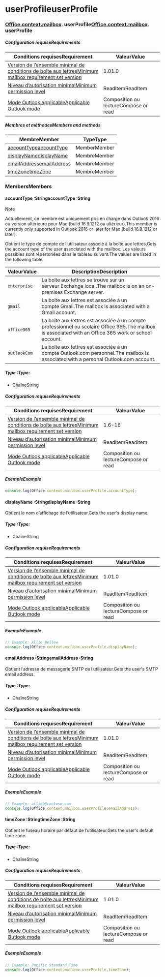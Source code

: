 
# <a name="userprofile"></a><span data-ttu-id="445cc-101">userProfile</span><span class="sxs-lookup"><span data-stu-id="445cc-101">userProfile</span></span>

### <span data-ttu-id="445cc-p101">[Office](Office.md)[.context](Office.context.md)[.mailbox](Office.context.mailbox.md). userProfile</span><span class="sxs-lookup"><span data-stu-id="445cc-p101">[Office](Office.md)[.context](Office.context.md)[.mailbox](Office.context.mailbox.md). userProfile</span></span>

##### <a name="requirements"></a><span data-ttu-id="445cc-104">Configuration requise</span><span class="sxs-lookup"><span data-stu-id="445cc-104">Requirements</span></span>

|<span data-ttu-id="445cc-105">Conditions requises</span><span class="sxs-lookup"><span data-stu-id="445cc-105">Requirement</span></span>| <span data-ttu-id="445cc-106">Valeur</span><span class="sxs-lookup"><span data-stu-id="445cc-106">Value</span></span>|
|---|---|
|[<span data-ttu-id="445cc-107">Version de l’ensemble minimal de conditions de boîte aux lettres</span><span class="sxs-lookup"><span data-stu-id="445cc-107">Minimum mailbox requirement set version</span></span>](/office/dev/add-ins/reference/requirement-sets/outlook-api-requirement-sets)| <span data-ttu-id="445cc-108">1.0</span><span class="sxs-lookup"><span data-stu-id="445cc-108">1.0</span></span>|
|[<span data-ttu-id="445cc-109">Niveau d’autorisation minimal</span><span class="sxs-lookup"><span data-stu-id="445cc-109">Minimum permission level</span></span>](https://docs.microsoft.com/outlook/add-ins/understanding-outlook-add-in-permissions)| <span data-ttu-id="445cc-110">ReadItem</span><span class="sxs-lookup"><span data-stu-id="445cc-110">ReadItem</span></span>|
|[<span data-ttu-id="445cc-111">Mode Outlook applicable</span><span class="sxs-lookup"><span data-stu-id="445cc-111">Applicable Outlook mode</span></span>](https://docs.microsoft.com/outlook/add-ins/#extension-points)| <span data-ttu-id="445cc-112">Composition ou lecture</span><span class="sxs-lookup"><span data-stu-id="445cc-112">Compose or read</span></span>|

##### <a name="members-and-methods"></a><span data-ttu-id="445cc-113">Membres et méthodes</span><span class="sxs-lookup"><span data-stu-id="445cc-113">Members and methods</span></span>

| <span data-ttu-id="445cc-114">Membre</span><span class="sxs-lookup"><span data-stu-id="445cc-114">Member</span></span> | <span data-ttu-id="445cc-115">Type</span><span class="sxs-lookup"><span data-stu-id="445cc-115">Type</span></span> |
|--------|------|
| [<span data-ttu-id="445cc-116">accountType</span><span class="sxs-lookup"><span data-stu-id="445cc-116">accountType</span></span>](#accounttype-string) | <span data-ttu-id="445cc-117">Member</span><span class="sxs-lookup"><span data-stu-id="445cc-117">Member</span></span> |
| [<span data-ttu-id="445cc-118">displayName</span><span class="sxs-lookup"><span data-stu-id="445cc-118">displayName</span></span>](#displayname-string) | <span data-ttu-id="445cc-119">Membre</span><span class="sxs-lookup"><span data-stu-id="445cc-119">Member</span></span> |
| [<span data-ttu-id="445cc-120">emailAddress</span><span class="sxs-lookup"><span data-stu-id="445cc-120">emailAddress</span></span>](#emailaddress-string) | <span data-ttu-id="445cc-121">Membre</span><span class="sxs-lookup"><span data-stu-id="445cc-121">Member</span></span> |
| [<span data-ttu-id="445cc-122">timeZone</span><span class="sxs-lookup"><span data-stu-id="445cc-122">timeZone</span></span>](#timezone-string) | <span data-ttu-id="445cc-123">Membre</span><span class="sxs-lookup"><span data-stu-id="445cc-123">Member</span></span> |

### <a name="members"></a><span data-ttu-id="445cc-124">Members</span><span class="sxs-lookup"><span data-stu-id="445cc-124">Members</span></span>

####  <a name="accounttype-string"></a><span data-ttu-id="445cc-125">accountType :String</span><span class="sxs-lookup"><span data-stu-id="445cc-125">accountType :String</span></span>

> [!NOTE]
> <span data-ttu-id="445cc-126">Actuellement, ce membre est uniquement pris en charge dans Outlook 2016 ou version ultérieure pour Mac (build 16.9.1212 ou ultérieur).</span><span class="sxs-lookup"><span data-stu-id="445cc-126">This member is currently only supported in Outlook 2016 or later for Mac (build 16.9.1212 or later).</span></span>

<span data-ttu-id="445cc-127">Obtient le type de compte de l’utilisateur associé à la boîte aux lettres.</span><span class="sxs-lookup"><span data-stu-id="445cc-127">Gets the account type of the user associated with the mailbox.</span></span> <span data-ttu-id="445cc-128">Les valeurs possibles sont répertoriées dans le tableau suivant.</span><span class="sxs-lookup"><span data-stu-id="445cc-128">The values are listed in the following table.</span></span>

| <span data-ttu-id="445cc-129">Valeur</span><span class="sxs-lookup"><span data-stu-id="445cc-129">Value</span></span> | <span data-ttu-id="445cc-130">Description</span><span class="sxs-lookup"><span data-stu-id="445cc-130">Description</span></span> |
|-------|-------------|
| `enterprise` | <span data-ttu-id="445cc-131">La boîte aux lettres se trouve sur un serveur Exchange local.</span><span class="sxs-lookup"><span data-stu-id="445cc-131">The mailbox is on an on-premises Exchange server.</span></span> |
| `gmail` | <span data-ttu-id="445cc-132">La boîte aux lettres est associée à un compte Gmail.</span><span class="sxs-lookup"><span data-stu-id="445cc-132">The mailbox is associated with a Gmail account.</span></span> |
| `office365` | <span data-ttu-id="445cc-133">La boîte aux lettres est associée à un compte professionnel ou scolaire Office 365.</span><span class="sxs-lookup"><span data-stu-id="445cc-133">The mailbox is associated with an Office 365 work or school account.</span></span> |
| `outlookCom` | <span data-ttu-id="445cc-134">La boîte aux lettres est associée à un compte Outlook.com personnel.</span><span class="sxs-lookup"><span data-stu-id="445cc-134">The mailbox is associated with a personal Outlook.com account.</span></span> |

##### <a name="type"></a><span data-ttu-id="445cc-135">Type :</span><span class="sxs-lookup"><span data-stu-id="445cc-135">Type:</span></span>

*   <span data-ttu-id="445cc-136">Chaîne</span><span class="sxs-lookup"><span data-stu-id="445cc-136">String</span></span>

##### <a name="requirements"></a><span data-ttu-id="445cc-137">Configuration requise</span><span class="sxs-lookup"><span data-stu-id="445cc-137">Requirements</span></span>

|<span data-ttu-id="445cc-138">Conditions requises</span><span class="sxs-lookup"><span data-stu-id="445cc-138">Requirement</span></span>| <span data-ttu-id="445cc-139">Valeur</span><span class="sxs-lookup"><span data-stu-id="445cc-139">Value</span></span>|
|---|---|
|[<span data-ttu-id="445cc-140">Version de l’ensemble minimal de conditions de boîte aux lettres</span><span class="sxs-lookup"><span data-stu-id="445cc-140">Minimum mailbox requirement set version</span></span>](/office/dev/add-ins/reference/requirement-sets/outlook-api-requirement-sets)| <span data-ttu-id="445cc-141">1.6</span><span class="sxs-lookup"><span data-stu-id="445cc-141">-16</span></span> |
|[<span data-ttu-id="445cc-142">Niveau d’autorisation minimal</span><span class="sxs-lookup"><span data-stu-id="445cc-142">Minimum permission level</span></span>](https://docs.microsoft.com/outlook/add-ins/understanding-outlook-add-in-permissions)| <span data-ttu-id="445cc-143">ReadItem</span><span class="sxs-lookup"><span data-stu-id="445cc-143">ReadItem</span></span>|
|[<span data-ttu-id="445cc-144">Mode Outlook applicable</span><span class="sxs-lookup"><span data-stu-id="445cc-144">Applicable Outlook mode</span></span>](https://docs.microsoft.com/outlook/add-ins/#extension-points)| <span data-ttu-id="445cc-145">Composition ou lecture</span><span class="sxs-lookup"><span data-stu-id="445cc-145">Compose or read</span></span>|

##### <a name="example"></a><span data-ttu-id="445cc-146">Exemple</span><span class="sxs-lookup"><span data-stu-id="445cc-146">Example</span></span>

```js
console.log(Office.context.mailbox.userProfile.accountType);
```

####  <a name="displayname-string"></a><span data-ttu-id="445cc-147">displayName :String</span><span class="sxs-lookup"><span data-stu-id="445cc-147">displayName :String</span></span>

<span data-ttu-id="445cc-148">Obtient le nom d’affichage de l’utilisateur.</span><span class="sxs-lookup"><span data-stu-id="445cc-148">Gets the user's display name.</span></span>

##### <a name="type"></a><span data-ttu-id="445cc-149">Type :</span><span class="sxs-lookup"><span data-stu-id="445cc-149">Type:</span></span>

*   <span data-ttu-id="445cc-150">Chaîne</span><span class="sxs-lookup"><span data-stu-id="445cc-150">String</span></span>

##### <a name="requirements"></a><span data-ttu-id="445cc-151">Configuration requise</span><span class="sxs-lookup"><span data-stu-id="445cc-151">Requirements</span></span>

|<span data-ttu-id="445cc-152">Conditions requises</span><span class="sxs-lookup"><span data-stu-id="445cc-152">Requirement</span></span>| <span data-ttu-id="445cc-153">Valeur</span><span class="sxs-lookup"><span data-stu-id="445cc-153">Value</span></span>|
|---|---|
|[<span data-ttu-id="445cc-154">Version de l’ensemble minimal de conditions de boîte aux lettres</span><span class="sxs-lookup"><span data-stu-id="445cc-154">Minimum mailbox requirement set version</span></span>](/office/dev/add-ins/reference/requirement-sets/outlook-api-requirement-sets)| <span data-ttu-id="445cc-155">1.0</span><span class="sxs-lookup"><span data-stu-id="445cc-155">1.0</span></span>|
|[<span data-ttu-id="445cc-156">Niveau d’autorisation minimal</span><span class="sxs-lookup"><span data-stu-id="445cc-156">Minimum permission level</span></span>](https://docs.microsoft.com/outlook/add-ins/understanding-outlook-add-in-permissions)| <span data-ttu-id="445cc-157">ReadItem</span><span class="sxs-lookup"><span data-stu-id="445cc-157">ReadItem</span></span>|
|[<span data-ttu-id="445cc-158">Mode Outlook applicable</span><span class="sxs-lookup"><span data-stu-id="445cc-158">Applicable Outlook mode</span></span>](https://docs.microsoft.com/outlook/add-ins/#extension-points)| <span data-ttu-id="445cc-159">Composition ou lecture</span><span class="sxs-lookup"><span data-stu-id="445cc-159">Compose or read</span></span>|

##### <a name="example"></a><span data-ttu-id="445cc-160">Exemple</span><span class="sxs-lookup"><span data-stu-id="445cc-160">Example</span></span>

```js
// Example: Allie Bellew
console.log(Office.context.mailbox.userProfile.displayName);
```

####  <a name="emailaddress-string"></a><span data-ttu-id="445cc-161">emailAddress :String</span><span class="sxs-lookup"><span data-stu-id="445cc-161">emailAddress :String</span></span>

<span data-ttu-id="445cc-162">Obtient l’adresse de messagerie SMTP de l’utilisateur.</span><span class="sxs-lookup"><span data-stu-id="445cc-162">Gets the user's SMTP email address.</span></span>

##### <a name="type"></a><span data-ttu-id="445cc-163">Type :</span><span class="sxs-lookup"><span data-stu-id="445cc-163">Type:</span></span>

*   <span data-ttu-id="445cc-164">Chaîne</span><span class="sxs-lookup"><span data-stu-id="445cc-164">String</span></span>

##### <a name="requirements"></a><span data-ttu-id="445cc-165">Configuration requise</span><span class="sxs-lookup"><span data-stu-id="445cc-165">Requirements</span></span>

|<span data-ttu-id="445cc-166">Conditions requises</span><span class="sxs-lookup"><span data-stu-id="445cc-166">Requirement</span></span>| <span data-ttu-id="445cc-167">Valeur</span><span class="sxs-lookup"><span data-stu-id="445cc-167">Value</span></span>|
|---|---|
|[<span data-ttu-id="445cc-168">Version de l’ensemble minimal de conditions de boîte aux lettres</span><span class="sxs-lookup"><span data-stu-id="445cc-168">Minimum mailbox requirement set version</span></span>](/office/dev/add-ins/reference/requirement-sets/outlook-api-requirement-sets)| <span data-ttu-id="445cc-169">1.0</span><span class="sxs-lookup"><span data-stu-id="445cc-169">1.0</span></span>|
|[<span data-ttu-id="445cc-170">Niveau d’autorisation minimal</span><span class="sxs-lookup"><span data-stu-id="445cc-170">Minimum permission level</span></span>](https://docs.microsoft.com/outlook/add-ins/understanding-outlook-add-in-permissions)| <span data-ttu-id="445cc-171">ReadItem</span><span class="sxs-lookup"><span data-stu-id="445cc-171">ReadItem</span></span>|
|[<span data-ttu-id="445cc-172">Mode Outlook applicable</span><span class="sxs-lookup"><span data-stu-id="445cc-172">Applicable Outlook mode</span></span>](https://docs.microsoft.com/outlook/add-ins/#extension-points)| <span data-ttu-id="445cc-173">Composition ou lecture</span><span class="sxs-lookup"><span data-stu-id="445cc-173">Compose or read</span></span>|

##### <a name="example"></a><span data-ttu-id="445cc-174">Exemple</span><span class="sxs-lookup"><span data-stu-id="445cc-174">Example</span></span>

```js
// Example: allieb@contoso.com
console.log(Office.context.mailbox.userProfile.emailAddress);
```

####  <a name="timezone-string"></a><span data-ttu-id="445cc-175">timeZone :String</span><span class="sxs-lookup"><span data-stu-id="445cc-175">timeZone :String</span></span>

<span data-ttu-id="445cc-176">Obtient le fuseau horaire par défaut de l’utilisateur.</span><span class="sxs-lookup"><span data-stu-id="445cc-176">Gets the user's default time zone.</span></span>

##### <a name="type"></a><span data-ttu-id="445cc-177">Type :</span><span class="sxs-lookup"><span data-stu-id="445cc-177">Type:</span></span>

*   <span data-ttu-id="445cc-178">Chaîne</span><span class="sxs-lookup"><span data-stu-id="445cc-178">String</span></span>

##### <a name="requirements"></a><span data-ttu-id="445cc-179">Configuration requise</span><span class="sxs-lookup"><span data-stu-id="445cc-179">Requirements</span></span>

|<span data-ttu-id="445cc-180">Conditions requises</span><span class="sxs-lookup"><span data-stu-id="445cc-180">Requirement</span></span>| <span data-ttu-id="445cc-181">Valeur</span><span class="sxs-lookup"><span data-stu-id="445cc-181">Value</span></span>|
|---|---|
|[<span data-ttu-id="445cc-182">Version de l’ensemble minimal de conditions de boîte aux lettres</span><span class="sxs-lookup"><span data-stu-id="445cc-182">Minimum mailbox requirement set version</span></span>](/office/dev/add-ins/reference/requirement-sets/outlook-api-requirement-sets)| <span data-ttu-id="445cc-183">1.0</span><span class="sxs-lookup"><span data-stu-id="445cc-183">1.0</span></span>|
|[<span data-ttu-id="445cc-184">Niveau d’autorisation minimal</span><span class="sxs-lookup"><span data-stu-id="445cc-184">Minimum permission level</span></span>](https://docs.microsoft.com/outlook/add-ins/understanding-outlook-add-in-permissions)| <span data-ttu-id="445cc-185">ReadItem</span><span class="sxs-lookup"><span data-stu-id="445cc-185">ReadItem</span></span>|
|[<span data-ttu-id="445cc-186">Mode Outlook applicable</span><span class="sxs-lookup"><span data-stu-id="445cc-186">Applicable Outlook mode</span></span>](https://docs.microsoft.com/outlook/add-ins/#extension-points)| <span data-ttu-id="445cc-187">Composition ou lecture</span><span class="sxs-lookup"><span data-stu-id="445cc-187">Compose or read</span></span>|

##### <a name="example"></a><span data-ttu-id="445cc-188">Exemple</span><span class="sxs-lookup"><span data-stu-id="445cc-188">Example</span></span>

```js
// Example: Pacific Standard Time
console.log(Office.context.mailbox.userProfile.timeZone);
```